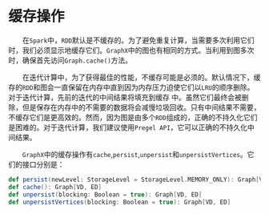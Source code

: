 # 缓存操作

&emsp;&emsp;在`Spark`中，`RDD`默认是不缓存的。为了避免重复计算，当需要多次利用它们时，我们必须显示地缓存它们。`GraphX`中的图也有相同的方式。当利用到图多次时，确保首先访问`Graph.cache()`方法。

&emsp;&emsp;在迭代计算中，为了获得最佳的性能，不缓存可能是必须的。默认情况下，缓存的`RDD`和图会一直保留在内存中直到因为内存压力迫使它们以`LRU`的顺序删除。对于迭代计算，先前的迭代的中间结果将填充到缓存
中。虽然它们最终会被删除，但是保存在内存中的不需要的数据将会减慢垃圾回收。只有中间结果不需要，不缓存它们是更高效的。然而，因为图是由多个`RDD`组成的，正确的不持久化它们是困难的。对于迭代计算，我们建议使用`Pregel API`，它可以正确的不持久化中间结果。

&emsp;&emsp;`GraphX`中的缓存操作有`cache`,`persist`,`unpersist`和`unpersistVertices`。它们的接口分别是：

```scala
def persist(newLevel: StorageLevel = StorageLevel.MEMORY_ONLY): Graph[VD, ED]
def cache(): Graph[VD, ED]
def unpersist(blocking: Boolean = true): Graph[VD, ED]
def unpersistVertices(blocking: Boolean = true): Graph[VD, ED]
```